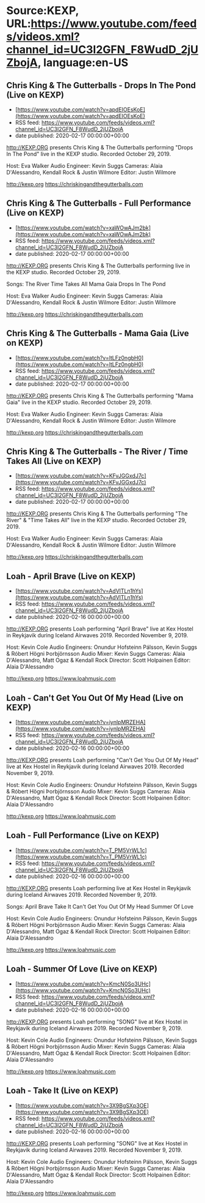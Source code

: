 # Source:KEXP, URL:https://www.youtube.com/feeds/videos.xml?channel_id=UC3I2GFN_F8WudD_2jUZbojA, language:en-US

## Chris King & The Gutterballs - Drops In The Pond (Live on KEXP)
 - [https://www.youtube.com/watch?v=apdEIOEsKoE](https://www.youtube.com/watch?v=apdEIOEsKoE)
 - RSS feed: https://www.youtube.com/feeds/videos.xml?channel_id=UC3I2GFN_F8WudD_2jUZbojA
 - date published: 2020-02-17 00:00:00+00:00

http://KEXP.ORG presents Chris King & The Gutterballs performing "Drops In The Pond" live in the KEXP studio. Recorded October 29, 2019.

Host: Eva Walker
Audio Engineer: Kevin Suggs
Cameras: Alaia D'Alessandro, Kendall Rock & Justin Wilmore
Editor: Justin Wilmore

http://kexp.org
https://chriskingandthegutterballs.com

## Chris King & The Gutterballs - Full Performance (Live on KEXP)
 - [https://www.youtube.com/watch?v=xaWOwAJm2bk](https://www.youtube.com/watch?v=xaWOwAJm2bk)
 - RSS feed: https://www.youtube.com/feeds/videos.xml?channel_id=UC3I2GFN_F8WudD_2jUZbojA
 - date published: 2020-02-17 00:00:00+00:00

http://KEXP.ORG presents Chris King & The Gutterballs performing live in the KEXP studio. Recorded October 29, 2019.

Songs:
The River
Time Takes All
Mama Gaia
Drops In The Pond

Host: Eva Walker
Audio Engineer: Kevin Suggs
Cameras: Alaia D'Alessandro, Kendall Rock & Justin Wilmore
Editor: Justin Wilmore

http://kexp.org
https://chriskingandthegutterballs.com

## Chris King & The Gutterballs - Mama Gaia (Live on KEXP)
 - [https://www.youtube.com/watch?v=ltLFz0ngbH0](https://www.youtube.com/watch?v=ltLFz0ngbH0)
 - RSS feed: https://www.youtube.com/feeds/videos.xml?channel_id=UC3I2GFN_F8WudD_2jUZbojA
 - date published: 2020-02-17 00:00:00+00:00

http://KEXP.ORG presents Chris King & The Gutterballs performing "Mama Gaia" live in the KEXP studio. Recorded October 29, 2019.

Host: Eva Walker
Audio Engineer: Kevin Suggs
Cameras: Alaia D'Alessandro, Kendall Rock & Justin Wilmore
Editor: Justin Wilmore

http://kexp.org
https://chriskingandthegutterballs.com

## Chris King & The Gutterballs - The River / Time Takes All (Live on KEXP)
 - [https://www.youtube.com/watch?v=KFvJGGxdJ7c](https://www.youtube.com/watch?v=KFvJGGxdJ7c)
 - RSS feed: https://www.youtube.com/feeds/videos.xml?channel_id=UC3I2GFN_F8WudD_2jUZbojA
 - date published: 2020-02-17 00:00:00+00:00

http://KEXP.ORG presents Chris King & The Gutterballs performing "The River" & "Time Takes All" live in the KEXP studio. Recorded October 29, 2019.

Host: Eva Walker
Audio Engineer: Kevin Suggs
Cameras: Alaia D'Alessandro, Kendall Rock & Justin Wilmore
Editor: Justin Wilmore

http://kexp.org
https://chriskingandthegutterballs.com

## Loah - April Brave (Live on KEXP)
 - [https://www.youtube.com/watch?v=AdVlTLn1hYs](https://www.youtube.com/watch?v=AdVlTLn1hYs)
 - RSS feed: https://www.youtube.com/feeds/videos.xml?channel_id=UC3I2GFN_F8WudD_2jUZbojA
 - date published: 2020-02-16 00:00:00+00:00

http://KEXP.ORG presents Loah performing "April Brave" live at Kex Hostel in Reykjavik during Iceland Airwaves 2019. Recorded November 9, 2019.

Host: Kevin Cole
Audio Engineers: Onundur Hofsteinn Pálsson, Kevin Suggs & Róbert Högni Þorbjörnsson
Audio Mixer:  Kevin Suggs
Cameras: Alaia D'Alessandro, Matt Ogaz & Kendall Rock
Director: Scott Holpainen
Editor: Alaia D'Alessandro

http://kexp.org
https://www.loahmusic.com

## Loah - Can't Get You Out Of My Head (Live on KEXP)
 - [https://www.youtube.com/watch?v=iynlpMRZEHA](https://www.youtube.com/watch?v=iynlpMRZEHA)
 - RSS feed: https://www.youtube.com/feeds/videos.xml?channel_id=UC3I2GFN_F8WudD_2jUZbojA
 - date published: 2020-02-16 00:00:00+00:00

http://KEXP.ORG presents Loah performing "Can't Get You Out Of My Head" live at Kex Hostel in Reykjavik during Iceland Airwaves 2019. Recorded November 9, 2019.

Host: Kevin Cole
Audio Engineers: Onundur Hofsteinn Pálsson, Kevin Suggs & Róbert Högni Þorbjörnsson
Audio Mixer:  Kevin Suggs
Cameras: Alaia D'Alessandro, Matt Ogaz & Kendall Rock
Director: Scott Holpainen
Editor: Alaia D'Alessandro

http://kexp.org
https://www.loahmusic.com

## Loah - Full Performance (Live on KEXP)
 - [https://www.youtube.com/watch?v=T_PM5VrWL1c](https://www.youtube.com/watch?v=T_PM5VrWL1c)
 - RSS feed: https://www.youtube.com/feeds/videos.xml?channel_id=UC3I2GFN_F8WudD_2jUZbojA
 - date published: 2020-02-16 00:00:00+00:00

http://KEXP.ORG presents Loah performing live at Kex Hostel in Reykjavik during Iceland Airwaves 2019. Recorded November 9, 2019.

Songs:
April Brave
Take It
Can't Get You Out Of My Head
Summer Of Love

Host: Kevin Cole
Audio Engineers: Onundur Hofsteinn Pálsson, Kevin Suggs & Róbert Högni Þorbjörnsson
Audio Mixer:  Kevin Suggs
Cameras: Alaia D'Alessandro, Matt Ogaz & Kendall Rock
Director: Scott Holpainen
Editor: Alaia D'Alessandro

http://kexp.org
https://www.loahmusic.com

## Loah - Summer Of Love (Live on KEXP)
 - [https://www.youtube.com/watch?v=KmcN0So3UHc](https://www.youtube.com/watch?v=KmcN0So3UHc)
 - RSS feed: https://www.youtube.com/feeds/videos.xml?channel_id=UC3I2GFN_F8WudD_2jUZbojA
 - date published: 2020-02-16 00:00:00+00:00

http://KEXP.ORG presents Loah performing "SONG" live at Kex Hostel in Reykjavik during Iceland Airwaves 2019. Recorded November 9, 2019.

Host: Kevin Cole
Audio Engineers: Onundur Hofsteinn Pálsson, Kevin Suggs & Róbert Högni Þorbjörnsson
Audio Mixer:  Kevin Suggs
Cameras: Alaia D'Alessandro, Matt Ogaz & Kendall Rock
Director: Scott Holpainen
Editor: Alaia D'Alessandro

http://kexp.org
https://www.loahmusic.com

## Loah - Take It (Live on KEXP)
 - [https://www.youtube.com/watch?v=3X9BgSXp3OE](https://www.youtube.com/watch?v=3X9BgSXp3OE)
 - RSS feed: https://www.youtube.com/feeds/videos.xml?channel_id=UC3I2GFN_F8WudD_2jUZbojA
 - date published: 2020-02-16 00:00:00+00:00

http://KEXP.ORG presents Loah performing "SONG" live at Kex Hostel in Reykjavik during Iceland Airwaves 2019. Recorded November 9, 2019.

Host: Kevin Cole
Audio Engineers: Onundur Hofsteinn Pálsson, Kevin Suggs & Róbert Högni Þorbjörnsson
Audio Mixer:  Kevin Suggs
Cameras: Alaia D'Alessandro, Matt Ogaz & Kendall Rock
Director: Scott Holpainen
Editor: Alaia D'Alessandro

http://kexp.org
https://www.loahmusic.com

